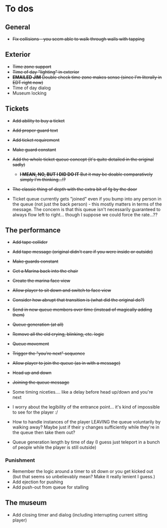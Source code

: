 # To dos

## General
* ~~Fix collisions - you seem able to walk through walls with tapping~~

## Exterior
* ~~Time zone support~~
* ~~Time of day "lighting" in exterior~~
* ~~**EMAILED JIM** Double check time zone makes sense (since I'm literally in EDT right now)~~
* Time of day dialog
* Museum locking

## Tickets
* ~~Add ability to buy a ticket~~
* ~~Add proper guard text~~
* ~~Add ticket requirement~~
* ~~Make guard constant~~
* ~~Add the whole ticket queue concept (it's quite detailed in the original sadly)~~
  * ~~**I MEAN, NO, BUT I DID DO IT** But it may be doable comparatively simply I'm thinking...!?~~
* ~~The classic thing of depth with the extra bit of fg by the door~~

* Ticket queue currently gets "joined" even if you bump into any person in the queue (not just the back person) - this mostly matters in terms of the message. The concern is that this queue isn't necessarily guaranteed to always flow left to right... though I suppose we could force the rate...??

## The performance
* ~~Add tape collider~~
* ~~Add tape message (original didn't care if you were inside or outside)~~
* ~~Make guards constant~~
* ~~Get a Marina back into the chair~~
* ~~Create the marina face view~~
* ~~Allow player to sit down and switch to face view~~
* ~~Consider how abrupt that transition is (what did the original do?)~~
* ~~Send in new queue members over time (instead of magically adding them)~~
* ~~Queue generation (at all)~~
* ~~Remove all the old crying, blinking, etc. logic~~
* ~~Queue movement~~
* ~~Trigger the "you're next" sequence~~
* ~~Allow player to join the queue (as in with a message)~~
* ~~Head up and down~~
* ~~Joining the queue message~~

* Some timing niceties.... like a delay before head up/down and you're next
* I worry about the legibility of the entrance point... it's kind of impossible to see for the player :/
* How to handle instances of the player LEAVING the queue voluntarily by walking away? Maybe just if their y changes sufficiently while they're in the queue then take them out?
* Queue generation length by time of day (I guess just teleport in a bunch of people while the player is still outside)

### Punishment

* Remember the logic around a timer to sit down or you get kicked out (but that seems so unbelievably mean? Make it really lenient I guess.)
* Add ejection for pushing
* Add push-out from queue for stalling

## The museum
* Add closing timer and dialog (including interrupting current sitting player)
